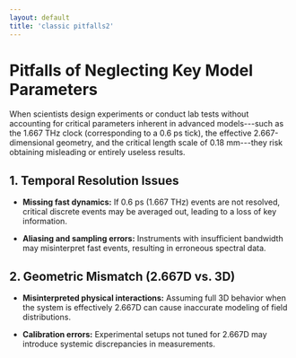 ```yaml
---
layout: default
title: 'classic pitfalls2'
---
```


<h1>Pitfalls of Neglecting Key Model Parameters</h1>
<p>
  When scientists design experiments or conduct lab tests without accounting for
  critical parameters inherent in advanced models---such as the 1.667 THz clock
  (corresponding to a 0.6 ps tick), the effective 2.667-dimensional geometry,
  and the critical length scale of 0.18 mm---they risk obtaining misleading or
  entirely useless results.
</p>
<h2>1. Temporal Resolution Issues</h2>
<ul>
  <li>
    <p>
      <strong>Missing fast dynamics:</strong>
      If 0.6 ps (1.667 THz) events are not resolved, critical discrete events
      may be averaged out, leading to a loss of key information.
    </p>
  </li>
  <li>
    <p>
      <strong>Aliasing and sampling errors:</strong>
      Instruments with insufficient bandwidth may misinterpret fast events,
      resulting in erroneous spectral data.
    </p>
  </li>
</ul>
<h2>2. Geometric Mismatch (2.667D vs. 3D)</h2>
<ul>
  <li>
    <p>
      <strong>Misinterpreted physical interactions:</strong>
      Assuming full 3D behavior when the system is effectively 2.667D can cause
      inaccurate modeling of field distributions.
    </p>
  </li>
  <li>
    <p>
      <strong>Calibration errors:</strong>
      Experimental setups not tuned for 2.667D may introduce systemic
      discrepancies in measurements.
    </p>
  </li>
</ul>

